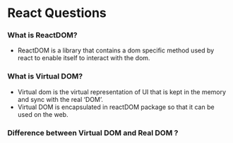 # React Questions

### What is ReactDOM?

- ReactDOM is a library that contains a dom specific method used by react to enable itself to interact with the dom.

### What is Virtual DOM?

- Virtual dom is the virtual representation of UI that is kept in the memory and sync with the real ‘DOM’.
- Virtual DOM is encapsulated in reactDOM package so that it can be used on the web.

### Difference between Virtual DOM and Real DOM ?
